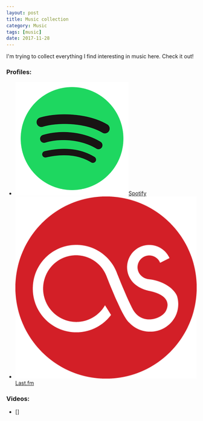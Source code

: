 ```yaml
---
layout: post
title: Music collection
category: Music
tags: [music]
date: 2017-11-28
---
```


I'm trying to collect everything I find interesting in music here. Check it out!

### Profiles:  
* ![icon](assets/images/logos/spotify.png)[Spotify](https://open.spotify.com/user/ultsii)
* ![icon](assets/images/logos/lastfm.png)[Last.fm](https://www.last.fm/user/ulmanen)

### Videos:
* []
